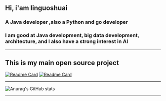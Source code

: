## Hi, i'am linguoshuai
### A Java developer ,also a Python and go developer
### I am good at Java development, big data development, architecture, and I also have a strong interest in AI
---

This is my main open source project
---

[![Readme Card](https://github-readme-stats.vercel.app/api/pin/?username=lin819747263&repo=mik)](https://github.com/lin819747263/mik)  [![Readme Card](https://github-readme-stats.vercel.app/api/pin/?username=lin819747263&repo=mik-micro)](https://github.com/lin819747263/mik-micro)

---

![Anurag's GitHub stats](https://github-readme-stats.vercel.app/api?username=lin819747263&show_icons=true&theme=dracula)

---

